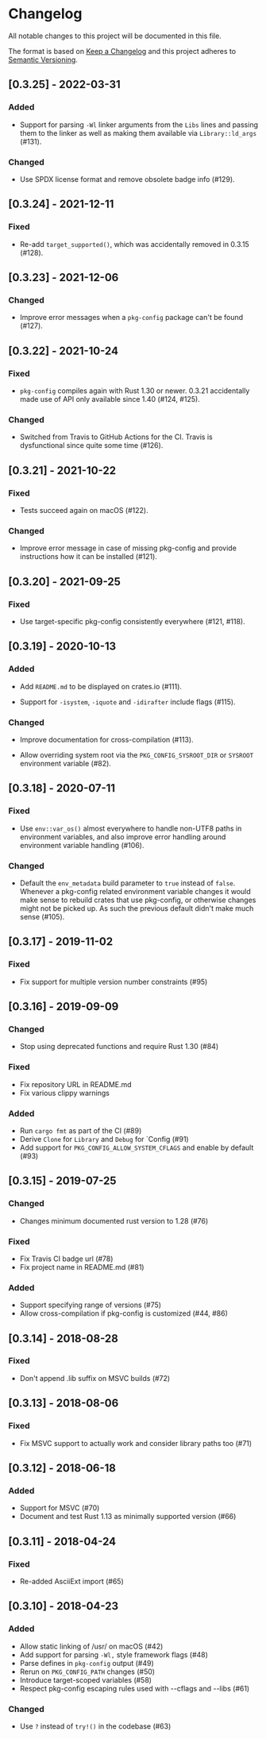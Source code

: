 # Changelog

All notable changes to this project will be documented in this file.

The format is based on [Keep a Changelog](https://keepachangelog.com/en/1.0.0/)
and this project adheres to [Semantic Versioning](https://semver.org/spec/v2.0.0.html).

## [0.3.25] - 2022-03-31

### Added

- Support for parsing `-Wl` linker arguments from the `Libs` lines and
  passing them to the linker as well as making them available via
  `Library::ld_args` (#131).

### Changed

- Use SPDX license format and remove obsolete badge info (#129).

## [0.3.24] - 2021-12-11

### Fixed

- Re-add `target_supported()`, which was accidentally removed in 0.3.15 (#128).

## [0.3.23] - 2021-12-06

### Changed

- Improve error messages when a `pkg-config` package can't be found (#127).

## [0.3.22] - 2021-10-24

### Fixed

- `pkg-config` compiles again with Rust 1.30 or newer. 0.3.21 accidentally
  made use of API only available since 1.40 (#124, #125).

### Changed

- Switched from Travis to GitHub Actions for the CI. Travis is dysfunctional
  since quite some time (#126).

## [0.3.21] - 2021-10-22

### Fixed

- Tests succeed again on macOS (#122).

### Changed

- Improve error message in case of missing pkg-config and provide instructions
  how it can be installed (#121).

## [0.3.20] - 2021-09-25

### Fixed

- Use target-specific pkg-config consistently everywhere (#121, #118).

## [0.3.19] - 2020-10-13

### Added

- Add `README.md` to be displayed on crates.io (#111).

- Support for `-isystem`, `-iquote` and `-idirafter` include flags (#115).

### Changed

- Improve documentation for cross-compilation (#113).

- Allow overriding system root via the `PKG_CONFIG_SYSROOT_DIR` or `SYSROOT`
  environment variable (#82).

## [0.3.18] - 2020-07-11

### Fixed

- Use `env::var_os()` almost everywhere to handle non-UTF8 paths in
  environment variables, and also improve error handling around environment
  variable handling (#106).

### Changed

- Default the `env_metadata` build parameter to `true` instead of `false`.
  Whenever a pkg-config related environment variable changes it would make
  sense to rebuild crates that use pkg-config, or otherwise changes might not
  be picked up. As such the previous default didn't make much sense (#105).

## [0.3.17] - 2019-11-02

### Fixed

- Fix support for multiple version number constraints (#95)

## [0.3.16] - 2019-09-09

### Changed
- Stop using deprecated functions and require Rust 1.30 (#84)

### Fixed
- Fix repository URL in README.md
- Fix various clippy warnings

### Added
- Run `cargo fmt` as part of the CI (#89)
- Derive `Clone` for `Library` and `Debug` for `Config (#91)
- Add support for `PKG_CONFIG_ALLOW_SYSTEM_CFLAGS` and enable by default (#93)

## [0.3.15] - 2019-07-25

### Changed
- Changes minimum documented rust version to 1.28 (#76)

### Fixed
- Fix Travis CI badge url (#78)
- Fix project name in README.md (#81)

### Added
- Support specifying range of versions (#75)
- Allow cross-compilation if pkg-config is customized (#44, #86)

## [0.3.14] - 2018-08-28

### Fixed
- Don't append .lib suffix on MSVC builds (#72)

## [0.3.13] - 2018-08-06

### Fixed
- Fix MSVC support to actually work and consider library paths too (#71)

## [0.3.12] - 2018-06-18

### Added
- Support for MSVC (#70)
- Document and test Rust 1.13 as minimally supported version (#66)

## [0.3.11] - 2018-04-24

### Fixed
- Re-added AsciiExt import (#65)

## [0.3.10] - 2018-04-23

### Added
- Allow static linking of /usr/ on macOS (#42)
- Add support for parsing `-Wl,` style framework flags (#48)
- Parse defines in `pkg-config` output (#49)
- Rerun on `PKG_CONFIG_PATH` changes (#50)
- Introduce target-scoped variables (#58)
- Respect pkg-config escaping rules used with --cflags and --libs (#61)

### Changed
- Use `?` instead of `try!()` in the codebase (#63)
